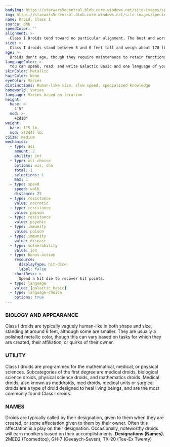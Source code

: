 ```yaml
---
bodyImg: https://starwars5ecentral.blob.core.windows.net/site-images/species/species_droidclass01.png
img: https://starwars5ecentral.blob.core.windows.net/site-images/species/species_droidclass01.png
name: Droid, Class I
source: phb
speedColor: ''
alignment: >-
  Class I Droids tend toward no particular alignment. The best and worst are found among them.
size: >-
  Class I droids stand between 5 and 6 feet tall and weigh about 170 lbs. Regardless of your position in that range, your size is Medium.
age: >-
  Droids don't age, though they require maintenance to retain functionality.
languageColor: >-
  You can speak, read, and write Galactic Basic and one language of your choice. You can understand spoken and written Binary, but you can not speak it.
skinColor: Metallic
hairColor: None
eyeColor: Varies
distinctions: Human-like size, slow speed, specialized knowledge
homeworld: Varies
language: Varies based on location
height:
  base: >-
    4'5"
  mod: >-
    +2d10"
weight:
  base: 115 lb.
  mod: x(2d4) lb.
cSize: medium
mechanics:
  - type: asi
    amount: 2
    ability: int
  - type: asi-choice
    options: wis, cha
    total: 1
    selections: 1
    max: 1
  - type: speed
    speed: walk
    distance: 25
  - type: resistance
    value: necrotic
  - type: resistance
    value: poison
  - type: resistance
    value: psychic
  - type: immunity
    value: poison
  - type: immunity
    value: disease
  - type: vulnerability
    value: ion
  - type: bonus-action
    resource:
      displayType: hit-dice
      label: false
    shortDesc: >-
      Spend a hit die to recover hit points.
  - type: language
    value: [galactic_basic]
  - type: language-choice
    options: true
---
```

### BIOLOGY AND APPEARANCE
Class I droids are typically vaguely human-like in both shape and size, standing at around 6 feet, although some are smaller. They are usually a polished metallic color, though this can vary based on tasks for which they are created, their affiliation, or quirks of their owner.

### UTILITY
Class I droids are programmed for the mathematical, medical, or physical sciences. Subcategories of the first degree are medical droids, biological science droids, physical science droids, and mathematics droids. Medical droids, also known as meddroids, med droids, medical units or surgical droids are a type of droid designed to heal living beings, and are the most commonly found Class I droids.

### NAMES
Droids are typically called by their designation, given to them when they are created, or some affectation given to them by their owner. Often this affectation is a play on their designation. Occasionally, noteworthy droids will earn monikers based on their accomplishments.
__Designations (Names).__ 2MED2 (Toomedtoo), GH-7 (Geeaych-Seven), TX-20 (Tee-Ex Twenty)